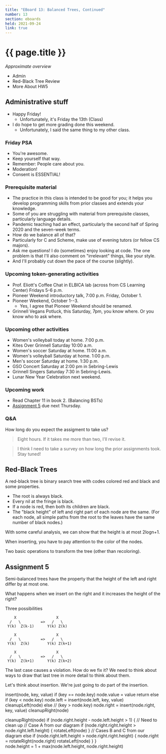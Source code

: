 ```yaml
---
title: "EBoard 13: Balanced Trees, Continued"
number: 13
section: eboards
held: 2021-09-24
link: true
---
```

# {{ page.title }}

_Approximate overview_

* Admin
* Red-Black Tree Review
* More About HW5

Administrative stuff
--------------------

* Happy Friday!
    * Unfortunately, it's Friday the 13th (Class)
* I do hope to get more grading done this weekend.
    * Unfortunately, I said the same thing to my other class.

### Friday PSA 

* You're awesome.
* Keep yourself that way.
* Remember: People care about you.
* Moderation!
* Consent is ESSENTIAL!

### Prerequisite material

* The practice in this class is intended to be good for you; it helps 
  you develop programming skills from prior classes and extends your
  knowledge.
* Some of you are struggling with material from prerequisite classes,
  particularly language details.
* Pandemic teaching had an effect, particularly the second half of
  Spring 2020 and the seven-week terms.
* How do we balance all of that?
* Particularly for C and Scheme, make use of evening tutors (or fellow
  CS majors).
* Ask me questions!  I do (sometimes) enjoy looking at code.  The one
  problem is that I'll also comment on "irrelevant" things, like your
  style.
* And I'll probably cut down the pace of the course (slightly).

### Upcoming token-generating activities

* Prof. Eliott's Coffee Chat in ELBICA lab (across from CS Learning Center)
  Fridays 5-6 p.m.
* Pioneer Weekend introductory talk, 7:00 p.m. Friday, October 1.
* Pioneer Weekend, October 1--3.
    * Yes, I agree that Pioneer Weekend should be renamed.
* Grinnell Vegans Potluck, this Saturday, 7pm, you know where.
  Or you know who to ask where.

### Upcoming other activities

* Women's volleyball today at home.  7:00 p.m.
* Kites Over Grinnell Saturday 10:00 a.m.
* Women's soccer Saturday at home. 11:00 a.m.
* Women's volleyball Saturday at home. 1:00 p.m.
* Men's soccer Saturday at home.  1:30 p.m.
* GSO Concert Saturday at 2:00 pm in Sebring-Lewis
* Grinnell Singers Saturday 7:30 in Sebring-Lewis.
* Lunar New Year Celebration next weekend.

### Upcoming work

* Read Chapter 11 in book 2.  (Balancing BSTs)
* [Assignment 5](../assignments/assignment05) due next Thursday.

### Q&A

How long do you expect the assigment to take us?

> Eight hours.  If it takes me more than two, I'll revise it.

> I think I need to take a survey on how long the prior assignments
  took.  Stay tuned!

Red-Black Trees
---------------

A red-black tree is binary search tree with codes colored red and
black and some properties.

* The root is always black.
* Every nil at the fringe is black.
* If a node is red, then both its children are black.
* The "black height" of left and right part of each node are
  the same.  (For each node, all simple paths from the root
  to the leaves have the same number of black nodes.)

With some careful analysis, we can show that the height is at most
2logn+1.

When inserting, you have to pay attention to the color of the nodes.

Two basic operations to transform the tree (other than recoloring).

Assignment 5
------------

Semi-balanced trees have the property that the height of the left and
right differ by at most one.

What happens when we insert on the right and it increases the height
of the right?

Three possibilities

```
    X                  X
  /   \         =>   /   \
 Y(k)  Z(k-1)      Y(k) Z(k)

    X                  X
  /   \         =>   /   \
 Y(k)  Z(k)        Y(k) Z(k+1)

    X                  X
  /   \         =>   /   \
 Y(k)  Z(k+1)      Y(k) Z(k+2)
```

The last case causes a violation.  How do we fix it?  We need to think
about ways to draw that last tree in more detail to think about them.

Let's think about insertion.  We're just going to do part of the
insertion.

insert(node, key, value)
  if (key == node.key)
    node.value = value
    return
  else if (key < node.key)
    node.left = insert(node.left, key, value)
    cleanupLeft(node)
  else // (key > node.key)
    node.right = insert(node.right, key, value)
    cleanupRight(node)

cleanupRight(node)
  if (node.right.height - node.left.height > 1) {
    // Need to clean up
    // Case A from our diagram
    if (node.right.right.height > node.right.left.height) {
      rotateLeft(node)
    }
    // Cases B and C from our diagram
    else if (node.right.left.height > node.right.right.height) {
      node.right = rotateRight(node.right)
      rotateLeft(node)
    }
  }  
  node.height = 1 + max(node.left.height, node.right.height)
